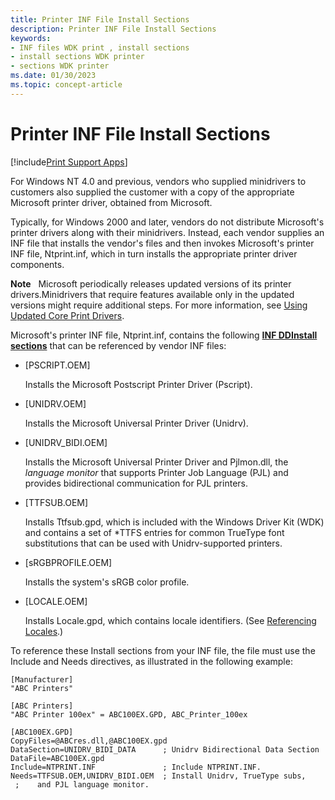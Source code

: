 ```yaml
---
title: Printer INF File Install Sections
description: Printer INF File Install Sections
keywords:
- INF files WDK print , install sections
- install sections WDK printer
- sections WDK printer
ms.date: 01/30/2023
ms.topic: concept-article
---
```


# Printer INF File Install Sections

[!include[Print Support Apps](../includes/print-support-apps.md)]

For Windows NT 4.0 and previous, vendors who supplied minidrivers to customers also supplied the customer with a copy of the appropriate Microsoft printer driver, obtained from Microsoft.

Typically, for Windows 2000 and later, vendors do not distribute Microsoft's printer drivers along with their minidrivers. Instead, each vendor supplies an INF file that installs the vendor's files and then invokes Microsoft's printer INF file, Ntprint.inf, which in turn installs the appropriate printer driver components.

**Note**   Microsoft periodically releases updated versions of its printer drivers.Minidrivers that require features available only in the updated versions might require additional steps. For more information, see [Using Updated Core Print Drivers](using-updated-core-print-drivers.md).

Microsoft's printer INF file, Ntprint.inf, contains the following [**INF DDInstall sections**](../install/inf-ddinstall-section.md) that can be referenced by vendor INF files:

- \[PSCRIPT.OEM\]

    Installs the Microsoft Postscript Printer Driver (Pscript).

- \[UNIDRV.OEM\]

    Installs the Microsoft Universal Printer Driver (Unidrv).

- \[UNIDRV\_BIDI.OEM\]

    Installs the Microsoft Universal Printer Driver and Pjlmon.dll, the *language monitor* that supports Printer Job Language (PJL) and provides bidirectional communication for PJL printers.

- \[TTFSUB.OEM\]

    Installs Ttfsub.gpd, which is included with the Windows Driver Kit (WDK) and contains a set of \*TTFS entries for common TrueType font substitutions that can be used with Unidrv-supported printers.

- \[sRGBPROFILE.OEM\]

    Installs the system's sRGB color profile.

- \[LOCALE.OEM\]

    Installs Locale.gpd, which contains locale identifiers. (See [Referencing Locales](referencing-locales.md).)

To reference these Install sections from your INF file, the file must use the Include and Needs directives, as illustrated in the following example:

```inf
[Manufacturer]
"ABC Printers"
 
[ABC Printers]
"ABC Printer 100ex" = ABC100EX.GPD, ABC_Printer_100ex
 
[ABC100EX.GPD]
CopyFiles=@ABCres.dll,@ABC100EX.gpd
DataSection=UNIDRV_BIDI_DATA      ; Unidrv Bidirectional Data Section
DataFile=ABC100EX.gpd
Include=NTPRINT.INF               ; Include NTPRINT.INF.
Needs=TTFSUB.OEM,UNIDRV_BIDI.OEM  ; Install Unidrv, TrueType subs,
 ;    and PJL language monitor.
```
